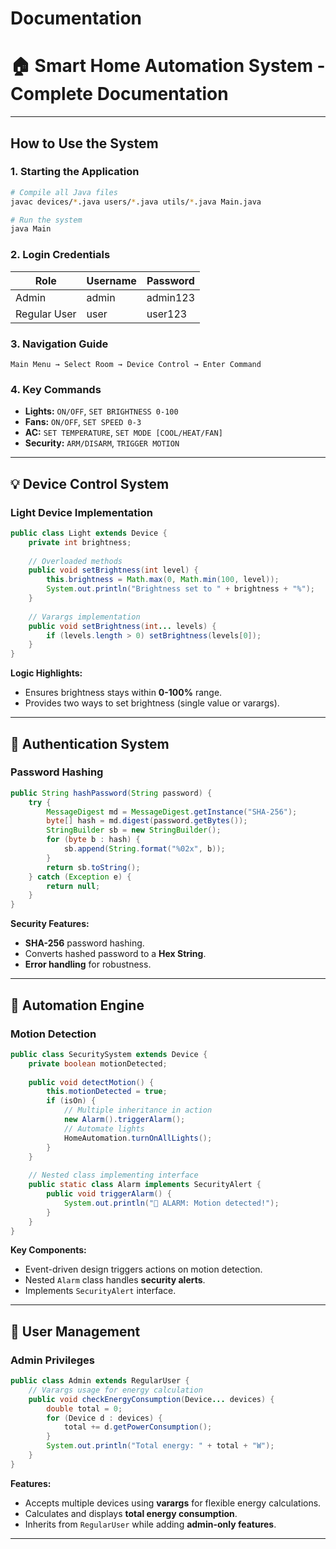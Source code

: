 # Documentation
# 🏠 Smart Home Automation System - Complete Documentation

---

## How to Use the System

### 1. Starting the Application
```bash
# Compile all Java files
javac devices/*.java users/*.java utils/*.java Main.java

# Run the system
java Main
```

### 2. Login Credentials
| Role          | Username | Password |
|---------------|----------|----------|
| Admin         | admin    | admin123 |
| Regular User  | user     | user123  |

### 3. Navigation Guide
```
Main Menu → Select Room → Device Control → Enter Command
```

### 4. Key Commands
- **Lights:** `ON/OFF`, `SET BRIGHTNESS 0-100`
- **Fans:** `ON/OFF`, `SET SPEED 0-3`
- **AC:** `SET TEMPERATURE`, `SET MODE [COOL/HEAT/FAN]`
- **Security:** `ARM/DISARM`, `TRIGGER MOTION`

---

## 💡 Device Control System

### Light Device Implementation
```java
public class Light extends Device {
    private int brightness;
    
    // Overloaded methods
    public void setBrightness(int level) {
        this.brightness = Math.max(0, Math.min(100, level));
        System.out.println("Brightness set to " + brightness + "%");
    }
    
    // Varargs implementation
    public void setBrightness(int... levels) {
        if (levels.length > 0) setBrightness(levels[0]);
    }
}
```
**Logic Highlights:**
- Ensures brightness stays within **0-100%** range.
- Provides two ways to set brightness (single value or varargs).

---

## 🔐 Authentication System

### Password Hashing
```java
public String hashPassword(String password) {
    try {
        MessageDigest md = MessageDigest.getInstance("SHA-256");
        byte[] hash = md.digest(password.getBytes());
        StringBuilder sb = new StringBuilder();
        for (byte b : hash) {
            sb.append(String.format("%02x", b));
        }
        return sb.toString();
    } catch (Exception e) {
        return null;
    }
}
```
**Security Features:**
- **SHA-256** password hashing.
- Converts hashed password to a **Hex String**.
- **Error handling** for robustness.

---

## 🤖 Automation Engine

### Motion Detection
```java
public class SecuritySystem extends Device {
    private boolean motionDetected;
    
    public void detectMotion() {
        this.motionDetected = true;
        if (isOn) {
            // Multiple inheritance in action
            new Alarm().triggerAlarm();
            // Automate lights
            HomeAutomation.turnOnAllLights();
        }
    }
    
    // Nested class implementing interface
    public static class Alarm implements SecurityAlert {
        public void triggerAlarm() {
            System.out.println("🚨 ALARM: Motion detected!");
        }
    }
}
```
**Key Components:**
- Event-driven design triggers actions on motion detection.
- Nested `Alarm` class handles **security alerts**.
- Implements `SecurityAlert` interface.

---

## 👥 User Management

### Admin Privileges
```java
public class Admin extends RegularUser {
    // Varargs usage for energy calculation
    public void checkEnergyConsumption(Device... devices) {
        double total = 0;
        for (Device d : devices) {
            total += d.getPowerConsumption();
        }
        System.out.println("Total energy: " + total + "W");
    }
}
```
**Features:**
- Accepts multiple devices using **varargs** for flexible energy calculations.
- Calculates and displays **total energy consumption**.
- Inherits from `RegularUser` while adding **admin-only features**.

---
